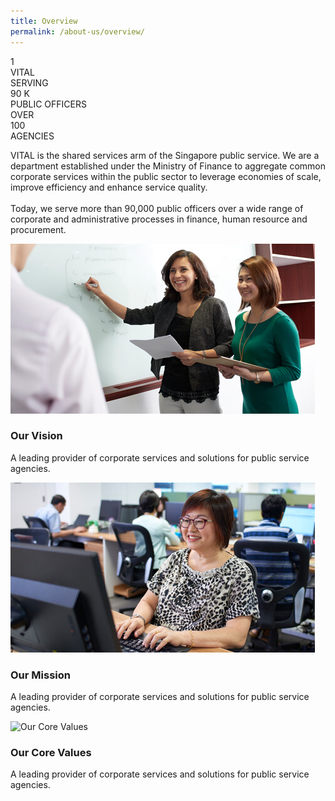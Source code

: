 ```yaml
---
title: Overview
permalink: /about-us/overview/
---
```


<div id="overview-counter" >
    <div id="vital">
        <div class="label-top"></div>
        <div class="counter">1</div>
        <div class="label-bottom" >VITAL</div>
    </div>
    <div id="serving">
        <div class="label-top">SERVING</div>
        <div class="counter">90&nbsp;K</div>
        <div class="label-bottom" >PUBLIC OFFICERS</div>
    </div>
    <div id="agencies">
        <div class="label-top">OVER</div>
        <div class="counter">100</div>
        <div class="label-bottom" >AGENCIES</div>
    </div>
</div>

<p>VITAL is the shared services arm of the Singapore public service. We are a department established under the Ministry of Finance to aggregate common corporate services within the public sector to leverage economies of scale, improve efficiency and enhance service quality.<br><br>Today, we serve more than 90,000 public officers over a wide range of corporate and administrative processes in finance, human resource and procurement.</p>

<div class="vision-mission-values">
    <div class="block">
        <img src="/images/overview/our-vision.jpg" alt="Our Vision" />
        <h3>Our Vision</h3>
        <p>A leading provider of corporate services and solutions for public service agencies.</p>
    </div>
    <div class="block">
        <img src="/images/overview/our-mission.jpg" alt="Our Mission" />
        <h3>Our Mission</h3>
        <p>A leading provider of corporate services and solutions for public service agencies.</p>
    </div>
    <div class="block">
        <img src="/images/overview/our-values.jpg" alt="Our Core Values" />
        <h3>Our Core Values</h3>
        <p>A leading provider of corporate services and solutions for public service agencies.</p>
    </div>
</div>